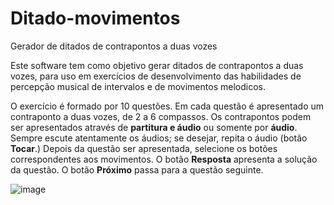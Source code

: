 # Ditado-movimentos
Gerador de ditados de contrapontos a duas vozes

Este software tem como objetivo gerar ditados de contrapontos a duas vozes, para uso em exercícios de desenvolvimento das habilidades de percepção musical de intervalos e de movimentos melodicos.

O exercício é formado por 10 questões.
      Em cada questão é apresentado um contraponto a duas vozes, de 2 a 6 compassos.
      Os contrapontos podem ser apresentados através de <b>partitura e áudio</b> ou somente por <b>áudio</b>.
      Sempre escute atentamente os áudios; se desejar, repita o áudio (botão <b>Tocar</b>.)
      Depois da questão ser apresentada, selecione os botões correspondentes aos movimentos.
      O botão <b>Resposta</b> apresenta a solução da questão.
      O botão <b>Próximo</b> passa para a questão seguinte.

![image](https://github.com/user-attachments/assets/cdfbb0ea-a5a4-4834-8d80-72bd30b87d4d)
